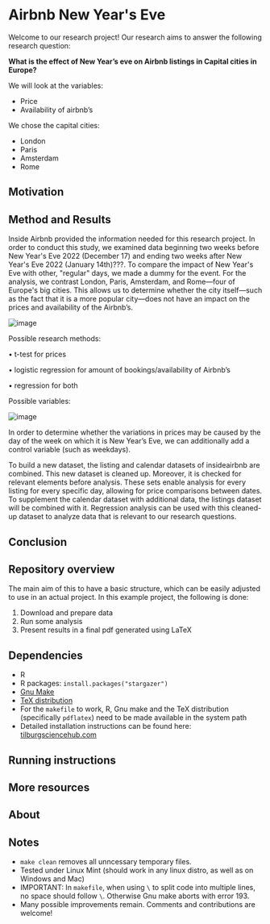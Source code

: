 # Airbnb New Year's Eve 

Welcome to our research project! Our research aims to answer the following research question:

**What is the effect of New Year’s eve on Airbnb listings in Capital cities in Europe?**

We will look at the variables:
- Price
- Availability of airbnb’s

We chose the capital cities:
- London
- Paris
- Amsterdam
- Rome

## Motivation

## Method and Results
Inside Airbnb provided the information needed for this research project. In order to conduct this study, we examined data beginning two weeks before New Year's Eve 2022 (December 17) and ending two weeks after New Year's Eve 2022 (January 14th)???. To compare the impact of New Year's Eve with other, "regular" days, we made a dummy for the event. For the analysis, we contrast London, Paris, Amsterdam, and Rome—four of Europe's big cities. This allows us to determine whether the city itself—such as the fact that it is a more popular city—does not have an impact on the prices and availability of the Airbnb’s.


![image](https://user-images.githubusercontent.com/122876103/219945498-c7cecd56-56a0-4293-b8db-7a66a29415fe.png)

Possible research methods: 

•	t-test for prices

•	logistic regression for amount of bookings/availability of Airbnb’s

•	regression for both 

Possible variables: 

![image](https://user-images.githubusercontent.com/122876103/219945707-b1d39c4c-32af-409f-8796-d8b4500c7243.png)


In order to determine whether the variations in prices may be caused by the day of the week on which it is New Year’s Eve, we can additionally add a control variable (such as weekdays).

To build a new dataset, the listing and calendar datasets of insideairbnb are combined. This new dataset is cleaned up. Moreover, it is checked for relevant elements before analysis. These sets enable analysis for every listing for every specific day, allowing for price comparisons between dates. To supplement the calendar dataset with additional data, the listings dataset will be combined with it. Regression analysis can be used with this cleaned-up dataset to analyze data that is relevant to our research questions.

## Conclusion

## Repository overview


The main aim of this to have a basic structure, which can be easily adjusted to use in an actual project.  In this example project, the following is done: 
1. Download and prepare data
2. Run some analysis
3. Present results in a final pdf generated using LaTeX

## Dependencies
- R 
- R packages: `install.packages("stargazer")`
- [Gnu Make](https://tilburgsciencehub.com/get/make) 
- [TeX distribution](https://tilburgsciencehub.com/get/latex/?utm_campaign=referral-short)
- For the `makefile` to work, R, Gnu make and the TeX distribution (specifically `pdflatex`) need to be made available in the system path 
- Detailed installation instructions can be found here: [tilburgsciencehub.com](http://tilburgsciencehub.com/)

## Running instructions

## More resources

## About

## Notes
- `make clean` removes all unncessary temporary files. 
- Tested under Linux Mint (should work in any linux distro, as well as on Windows and Mac) 
- IMPORTANT: In `makefile`, when using `\` to split code into multiple lines, no space should follow `\`. Otherwise Gnu make aborts with error 193. 
- Many possible improvements remain. Comments and contributions are welcome!
